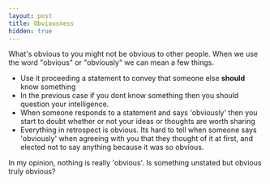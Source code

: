 ```yaml
---
layout: post 
title: Obviousness
hidden: true
---
```


What's obvious to you might not be obvious to other people.
When we use the word "obvious" or "obviously" we can mean a few things.

 - Use it proceeding a statement to convey that someone else __should__ know
 	 something
 - In the previous case if you dont know something then you should question your
 	 intelligence.
 - When someone responds to a statement and says 'obviously' then you start to
 	 doubt whether or not your ideas or thoughts are worth sharing
 - Everything in retrospect is obvious. Its hard to tell when someone says
 	 'obviously' when agreeing with you that they thought of it at first, and
 	 elected not to say anything because it was so obvious.

In my opinion, nothing is really 'obvious'.
Is something unstated but obvious truly obvious?


